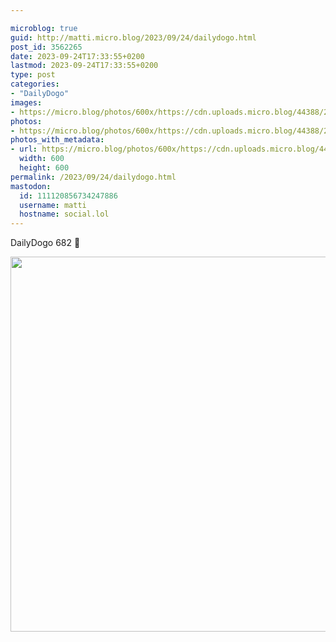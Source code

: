 ```yaml
---

microblog: true
guid: http://matti.micro.blog/2023/09/24/dailydogo.html
post_id: 3562265
date: 2023-09-24T17:33:55+0200
lastmod: 2023-09-24T17:33:55+0200
type: post
categories:
- "DailyDogo"
images:
- https://micro.blog/photos/600x/https://cdn.uploads.micro.blog/44388/2023/4997602b5a0c45099c6f753c0cfd3649.jpg
photos:
- https://micro.blog/photos/600x/https://cdn.uploads.micro.blog/44388/2023/4997602b5a0c45099c6f753c0cfd3649.jpg
photos_with_metadata:
- url: https://micro.blog/photos/600x/https://cdn.uploads.micro.blog/44388/2023/4997602b5a0c45099c6f753c0cfd3649.jpg
  width: 600
  height: 600
permalink: /2023/09/24/dailydogo.html
mastodon:
  id: 111120856734247886
  username: matti
  hostname: social.lol
---
```

DailyDogo 682 🐶

<img src="https://micro.blog/photos/600x/https://blog.martin-haehnel.de/uploads/2023/4997602b5a0c45099c6f753c0cfd3649.jpg" width="600" height="600" alt="" />

